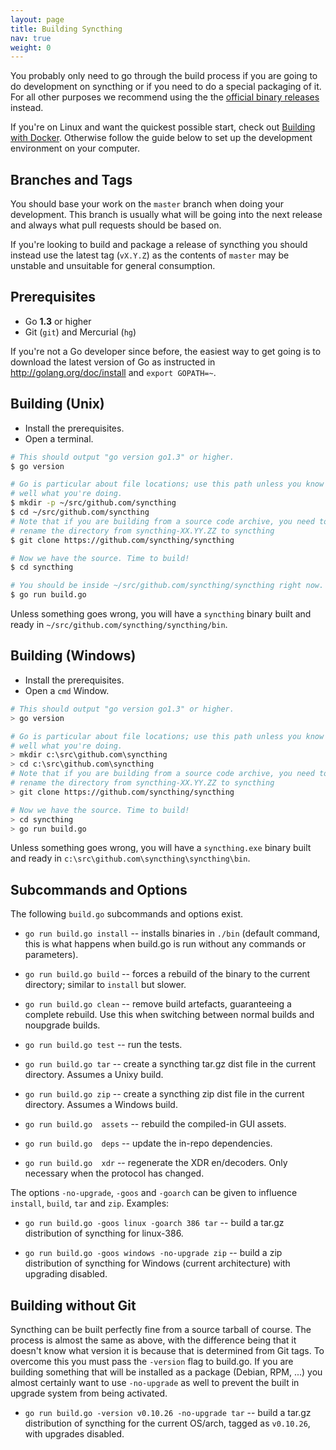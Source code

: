 ```yaml
---
layout: page
title: Building Syncthing
nav: true
weight: 0
---
```


<p class="message warning">
You probably only need to go through the build process if you are going to do
development on syncthing or if you need to do a special packaging of it. For all other purposes we recommend using the the <a href="https://github.com/syncthing/syncthing/releases/latest">official binary releases</a> instead.
</p>

<p class="message warning">
If you're on Linux and want the quickest possible start, check out <a href="/dev/building-with-docker.html">Building with Docker</a>. Otherwise follow the guide below to set up the development environment on your computer.
</p>

## Branches and Tags

You should base your work on the `master` branch when doing your
development. This branch is usually what will be going into the next
release and always what pull requests should be based on.

If you're looking to build and package a release of syncthing you should
instead use the latest tag (`vX.Y.Z`)  as the contents of `master` may
be unstable and unsuitable for general consumption.

## Prerequisites

* Go **1.3** or higher
* Git (`git`) and Mercurial (`hg`)

If you're not a Go developer since before, the easiest way to get going is to download the latest version of Go as instructed in http://golang.org/doc/install and `export GOPATH=~`.

## Building (Unix)

* Install the prerequisites.
* Open a terminal.

```bash
# This should output "go version go1.3" or higher.
$ go version

# Go is particular about file locations; use this path unless you know very
# well what you're doing.
$ mkdir -p ~/src/github.com/syncthing
$ cd ~/src/github.com/syncthing
# Note that if you are building from a source code archive, you need to 
# rename the directory from syncthing-XX.YY.ZZ to syncthing
$ git clone https://github.com/syncthing/syncthing

# Now we have the source. Time to build!
$ cd syncthing

# You should be inside ~/src/github.com/syncthing/syncthing right now.
$ go run build.go
```

Unless something goes wrong, you will have a `syncthing` binary built and ready in `~/src/github.com/syncthing/syncthing/bin`.

## Building (Windows)

* Install the prerequisites.
* Open a `cmd` Window.

```bash
# This should output "go version go1.3" or higher.
> go version

# Go is particular about file locations; use this path unless you know very
# well what you're doing.
> mkdir c:\src\github.com\syncthing
> cd c:\src\github.com\syncthing
# Note that if you are building from a source code archive, you need to 
# rename the directory from syncthing-XX.YY.ZZ to syncthing
> git clone https://github.com/syncthing/syncthing

# Now we have the source. Time to build!
> cd syncthing
> go run build.go
```

Unless something goes wrong, you will have a `syncthing.exe` binary built and ready in `c:\src\github.com\syncthing\syncthing\bin`.

## Subcommands and Options

The following `build.go` subcommands and options exist.

 * `go run build.go install` -- installs binaries in `./bin` (default command, this is what happens when build.go is run without any commands or parameters).

 * `go run build.go build` -- forces a rebuild of the binary to the current directory; similar to `install` but slower.

 * `go run build.go clean` -- remove build artefacts, guaranteeing a complete rebuild. Use this when switching between normal builds and noupgrade builds.

 * `go run build.go test` -- run the tests.

 * `go run build.go tar` -- create a syncthing tar.gz dist file in the current directory. Assumes a Unixy build.

 * `go run build.go zip` -- create a syncthing zip dist file in the current directory. Assumes a Windows build.

 * `go run build.go  assets` -- rebuild the compiled-in GUI assets.

 * `go run build.go  deps` -- update the in-repo dependencies.

 * `go run build.go  xdr` -- regenerate the XDR en/decoders. Only necessary when the protocol has changed.

The options `-no-upgrade`, `-goos` and `-goarch` can be given to influence `install`, `build`, `tar` and `zip`. Examples:

 * `go run build.go -goos linux -goarch 386 tar` -- build a tar.gz distribution of syncthing for linux-386.

 * `go run build.go -goos windows -no-upgrade zip` -- build a zip distribution of syncthing for Windows (current architecture) with upgrading disabled.

## Building without Git

Syncthing can be built perfectly fine from a source tarball of course. The process is almost the same as above, with the difference being that it doesn't know what version it is because that is determined from Git tags. To overcome this you must pass the `-version` flag to build.go. If you are building something that will be installed as a package (Debian, RPM, ...) you almost certainly want to use `-no-upgrade` as well to prevent the built in upgrade system from being activated.

 * `go run build.go -version v0.10.26 -no-upgrade tar` -- build a tar.gz distribution of syncthing for the current OS/arch, tagged as `v0.10.26`, with upgrades disabled.
